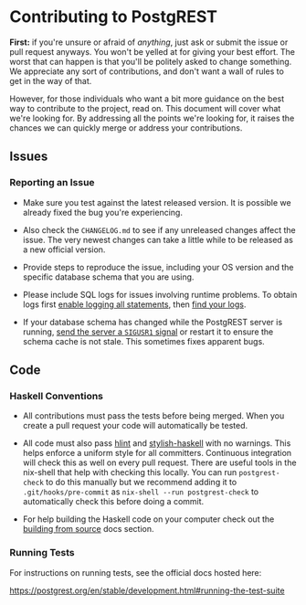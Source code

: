 # Contributing to PostgREST

**First:** if you're unsure or afraid of _anything_, just ask or
submit the issue or pull request anyways. You won't be yelled at
for giving your best effort. The worst that can happen is that
you'll be politely asked to change something. We appreciate any
sort of contributions, and don't want a wall of rules to get in the
way of that.

However, for those individuals who want a bit more guidance on the
best way to contribute to the project, read on. This document will
cover what we're looking for. By addressing all the points we're
looking for, it raises the chances we can quickly merge or address
your contributions.

## Issues

### Reporting an Issue

* Make sure you test against the latest released version. It is possible
  we already fixed the bug you're experiencing.

* Also check the `CHANGELOG.md` to see if any unreleased changes affect
  the issue. The very newest changes can take a little while to be released
  as a new official version.

* Provide steps to reproduce the issue, including your OS version and
  the specific database schema that you are using.

* Please include SQL logs for issues involving runtime problems. To obtain logs first
  [enable logging all statements](http://www.microhowto.info/howto/log_all_queries_to_a_postgresql_server.html),
  then [find your logs](http://blog.endpoint.com/2014/11/dear-postgresql-where-are-my-logs.html).

* If your database schema has changed while the PostgREST server is running,
  [send the server a `SIGUSR1` signal](http://postgrest.org/en/stable/admin.html#schema-reloading) or restart it to ensure the schema cache
  is not stale. This sometimes fixes apparent bugs.

## Code

### Haskell Conventions

* All contributions must pass the tests before being merged. When
  you create a pull request your code will automatically be tested.

* All code must also pass [hlint](http://community.haskell.org/~ndm/hlint/) and [stylish-haskell](https://github.com/jaspervdj/stylish-haskell)
  with no warnings. This helps enforce a uniform style for all committers. Continuous integration will check this as well on every
  pull request. There are useful tools in the nix-shell that help with checking this locally. You can run `postgrest-check` to do this manually but
  we recommend adding it to `.git/hooks/pre-commit` as `nix-shell --run postgrest-check` to automatically check this before doing a commit.

* For help building the Haskell code on your computer check out the [building from
  source](https://postgrest.org/en/stable/development.html#build-from-source) docs section.

### Running Tests

For instructions on running tests, see the official docs hosted here:

https://postgrest.org/en/stable/development.html#running-the-test-suite
